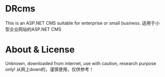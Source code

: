 # DRcms

This is an ASP.NET CMS suitable for enterprise or small business.
适用于小型企业网站的ASP.NET CMS

# About & License

Unknown, downloaded from internet, use with caution, research purpose only!
从网上down的，谨慎使用，仅供参考！
